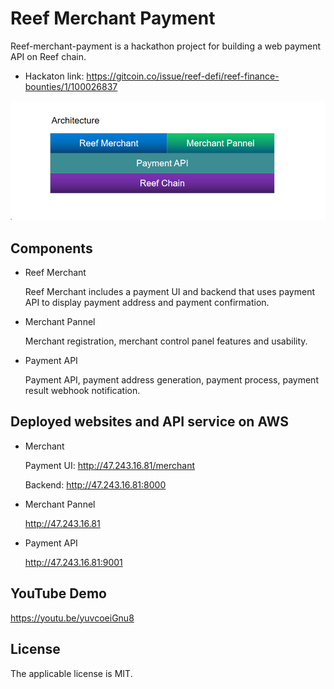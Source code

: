 # Reef Merchant Payment
Reef-merchant-payment is a hackathon project for building a web payment API on Reef chain.

- Hackaton link: https://gitcoin.co/issue/reef-defi/reef-finance-bounties/1/100026837

![](arch.png)


## Components
- Reef Merchant

    Reef Merchant includes a payment UI and backend that uses payment API to display payment address and payment confirmation.

- Merchant Pannel

    Merchant registration, merchant control panel features and usability.

- Payment API

    Payment API, payment address generation, payment process, payment result webhook notification.

 ## Deployed websites and API service on AWS
 - Merchant

    Payment UI: http://47.243.16.81/merchant

    Backend: http://47.243.16.81:8000

- Merchant Pannel

    http://47.243.16.81

- Payment API

    http://47.243.16.81:9001

## YouTube Demo
https://youtu.be/yuvcoeiGnu8


## License
The applicable license is MIT.





